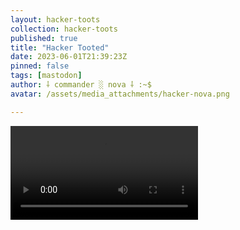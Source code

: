 ```yaml
---
layout: hacker-toots
collection: hacker-toots
published: true
title: "Hacker Tooted"
date: 2023-06-01T21:39:23Z
pinned: false
tags: [mastodon]
author: ⸸ commander ░ nova ⸸ :~$
avatar: /assets/media_attachments/hacker-nova.png

---
```




![media](/assets/media_attachments/files/110/471/122/138/492/797/original/de9e4718c040d721.mp4)
